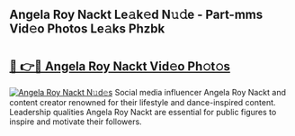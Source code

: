 ## Angela Roy Nackt Le𝚊k𝚎d N𝚞𝚍e - Part-mms Vid𝚎o Photos Le𝚊ks Phzbk

# <h2><a href="http://fb4q9h.evod.top/?m=Angela+Roy+Nackt">🔗 👉🔴 Angela Roy Nackt Vid𝚎o Ph𝚘t𝚘s</a></h2>

[![Angela Roy Nackt N𝚞d𝚎s](https://i.imgur.com/8V9OHl7.gif)](http://fb4q9h.evod.top/?m=Angela+Roy+Nackt)
Social media influencer Angela Roy Nackt and content creator renowned for their lifestyle and dance-inspired content. Leadership qualities Angela Roy Nackt are essential for public figures to inspire and motivate their followers. 
